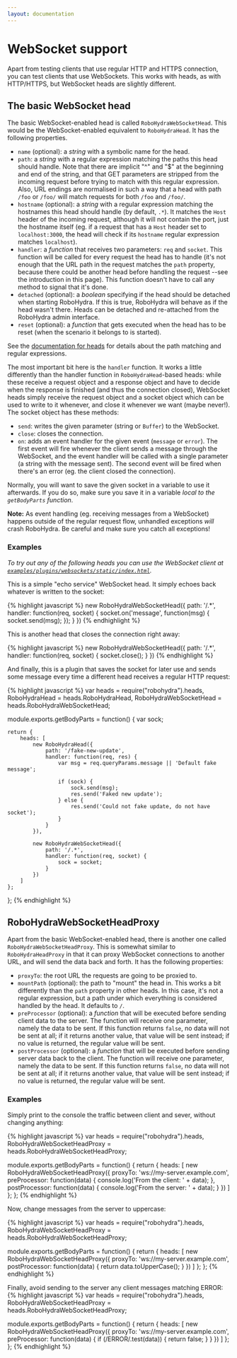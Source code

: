 ```yaml
---
layout: documentation
---
```

WebSocket support
=================

Apart from testing clients that use regular HTTP and HTTPS connection,
you can test clients that use WebSockets. This works with heads, as
with HTTP/HTTPS, but WebSocket heads are slightly different.


The basic WebSocket head
------------------------

The basic WebSocket-enabled head is called
`RoboHydraWebSocketHead`. This would be the WebSocket-enabled
equivalent to `RoboHydraHead`. It has the following properties.

* `name` (optional): a *string* with a symbolic name for the head.
* `path`: a *string* with a regular expression matching the paths this
  head should handle. Note that there are implicit "^" and "$" at the
  beginning and end of the string, and that GET parameters are
  stripped from the incoming request before trying to match with this
  regular expression. Also, URL endings are normalised in such a way
  that a head with path `/foo` or `/foo/` will match requests for both
  `/foo` and `/foo/`.
* `hostname` (optional): a *string* with a regular expression matching
  the hostnames this head should handle (by default, `.*`). It matches
  the `Host` header of the incoming request, although it will not
  contain the port, just the hostname itself (eg. if a request that
  has a `Host` header set to `localhost:3000`, the head will check if
  its `hostname` regular expression matches `localhost`).
* `handler`: a *function* that receives two parameters: `req`
  and `socket`. This function will be called for every request the head
  has to handle (it's not enough that the URL path in the request
  matches the `path` property, because there could be another head
  before handling the request --see the introduction in this
  page). This function doesn't have to call any method to signal that
  it's done.
* `detached` (optional): a *boolean* specifying if the head should be
  detached when starting RoboHydra. If this is true, RoboHydra will
  behave as if the head wasn't there. Heads can be detached and
  re-attached from the RoboHydra admin interface.
* `reset` (optional): a *function* that gets executed when the head
  has to be reset (when the scenario it belongs to is started).

See the [documentation for heads](../heads) for details about the path
matching and regular expressions.

The most important bit here is the `handler` function. It works a
little differently than the handler function in `RoboHydraHead`-based
heads: while these receive a request object and a response object and
have to decide when the response is finished (and thus the connection
closed), WebSocket heads simply receive the request object and a
socket object which can be used to write to it whenever, and close it
whenever we want (maybe never!). The socket object has these methods:

* `send`: writes the given parameter (string or `Buffer`) to the
  WebSocket.
* `close`: closes the connection.
* `on`: adds an event handler for the given event (`message` or
  `error`). The first event will fire whenever the client sends a
  message through the WebSocket, and the event handler will be called
  with a single parameter (a string with the message sent). The second
  event will be fired when there's an error (eg. the client closed the
  connection).

Normally, you will want to save the given socket in a variable to use
it afterwards. If you do so, make sure you save it in a variable
_local to the `getBodyParts` function_.

**Note:** As event handling (eg. receiving messages from a WebSocket)
happens outside of the regular request flow, unhandled exceptions
_will_ crash RoboHydra. Be careful and make sure you catch all
exceptions!


### Examples

_To try out any of the following heads you can use the WebSocket client at [`examples/plugins/websockets/static/index.html`](https://github.com/robohydra/robohydra/blob/master/examples/plugins/websockets/static/index.html)._

This is a simple "echo service" WebSocket head. It simply echoes back
whatever is written to the socket:

{% highlight javascript %}
new RoboHydraWebSocketHead({
    path: '/.*',
    handler: function(req, socket) {
        socket.on('message', function(msg) {
            socket.send(msg);
        });
    }
})
{% endhighlight %}

This is another head that closes the connection right away:

{% highlight javascript %}
new RoboHydraWebSocketHead({
    path: '/.*',
    handler: function(req, socket) {
        socket.close();
    }
})
{% endhighlight %}

And finally, this is a plugin that saves the socket for later use and
sends some message every time a different head receives a regular
HTTP request:

{% highlight javascript %}
var heads                  = require("robohydra").heads,
    RoboHydraHead          = heads.RoboHydraHead,
    RoboHydraWebSocketHead = heads.RoboHydraWebSocketHead;

module.exports.getBodyParts = function() {
    var sock;

    return {
        heads: [
            new RoboHydraHead({
                path: '/fake-new-update',
                handler: function(req, res) {
                    var msg = req.queryParams.message || 'Default fake message';

                    if (sock) {
                        sock.send(msg);
                        res.send('Faked new update');
                    } else {
                        res.send('Could not fake update, do not have socket');
                    }
                }
            }),

            new RoboHydraWebSocketHead({
                path: '/.*',
                handler: function(req, socket) {
                    sock = socket;
                }
            })
        ]
    };
};
{% endhighlight %}


RoboHydraWebSocketHeadProxy
---------------------------

Apart from the basic WebSocket-enabled head, there is another one
called `RoboHydraWebSocketHeadProxy`. This is somewhat similar to
`RoboHydraHeadProxy` in that it can proxy WebSocket connections to
another URL, and will send the data back and forth. It has the
following properties:

* `proxyTo`: the root URL the requests are going to be proxied to.
* `mountPath` (optional): the path to "mount" the head in. This works
  a bit differently than the `path` property in other heads. In this
  case, it's not a regular expression, but a path under which
  everything is considered handled by the head. It defaults to `/`.
* `preProcessor` (optional): a *function* that will be executed before
  sending client data to the server. The function will receive one
  parameter, namely the data to be sent. If this function returns
  `false`, no data will not be sent at all; if it returns another
  value, that value will be sent instead; if no value is returned, the
  regular value will be sent.
* `postProcessor` (optional): a *function* that will be executed
  before sending server data back to the client. The function will
  receive one parameter, namely the data to be sent. If this function
  returns `false`, no data will not be sent at all; if it returns
  another value, that value will be sent instead; if no value is
  returned, the regular value will be sent.

### Examples

Simply print to the console the traffic between client and sever,
without changing anything:

{% highlight javascript %}
var heads                       = require("robohydra").heads,
    RoboHydraWebSocketHeadProxy = heads.RoboHydraWebSocketHeadProxy;

module.exports.getBodyParts = function() {
    return {
        heads: [
            new RoboHydraWebSocketHeadProxy({
                proxyTo: 'ws://my-server.example.com',
                preProcessor: function(data) {
                    console.log('From the client: ' + data);
                },
                postProcessor: function(data) {
                    console.log('From the server: ' + data);
                }
            })
        ]
    };
};
{% endhighlight %}

Now, change messages from the server to uppercase:

{% highlight javascript %}
var heads                       = require("robohydra").heads,
    RoboHydraWebSocketHeadProxy = heads.RoboHydraWebSocketHeadProxy;

module.exports.getBodyParts = function() {
    return {
        heads: [
            new RoboHydraWebSocketHeadProxy({
                proxyTo: 'ws://my-server.example.com',
                postProcessor: function(data) {
                    return data.toUpperCase();
                }
            })
        ]
    };
};
{% endhighlight %}

Finally, avoid sending to the server any client messages matching ERROR:
{% highlight javascript %}
var heads                       = require("robohydra").heads,
    RoboHydraWebSocketHeadProxy = heads.RoboHydraWebSocketHeadProxy;

module.exports.getBodyParts = function() {
    return {
        heads: [
            new RoboHydraWebSocketHeadProxy({
                proxyTo: 'ws://my-server.example.com',
                preProcessor: function(data) {
                    if (/ERROR/.test(data)) {
                        return false;
                    }
                }
            })
        ]
    };
};
{% endhighlight %}
